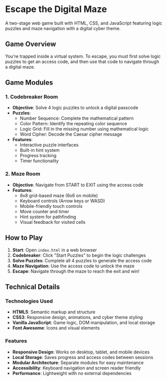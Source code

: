 # Escape the Digital Maze

A two-stage web game built with HTML, CSS, and JavaScript featuring logic puzzles and maze navigation with a digital cyber theme.

## Game Overview

You're trapped inside a virtual system. To escape, you must first solve logic puzzles to get an access code, and then use that code to navigate through a digital maze.

## Game Modules

### 1. Codebreaker Room
- **Objective**: Solve 4 logic puzzles to unlock a digital passcode
- **Puzzles**:
  - Number Sequence: Complete the mathematical pattern
  - Color Pattern: Identify the repeating color sequence
  - Logic Grid: Fill in the missing number using mathematical logic
  - Word Cipher: Decode the Caesar cipher message
- **Features**:
  - Interactive puzzle interfaces
  - Built-in hint system
  - Progress tracking
  - Timer functionality

### 2. Maze Room
- **Objective**: Navigate from START to EXIT using the access code
- **Features**:
  - 8x8 grid-based maze (6x6 on mobile)
  - Keyboard controls (Arrow keys or WASD)
  - Mobile-friendly touch controls
  - Move counter and timer
  - Hint system for pathfinding
  - Visual feedback for visited cells

## How to Play

1. **Start**: Open `index.html` in a web browser
2. **Codebreaker**: Click "Start Puzzles" to begin the logic challenges
3. **Solve Puzzles**: Complete all 4 puzzles to generate the access code
4. **Maze Navigation**: Use the access code to unlock the maze
5. **Escape**: Navigate through the maze to reach the exit and win!

## Technical Details

### Technologies Used
- **HTML5**: Semantic markup and structure
- **CSS3**: Responsive design, animations, and cyber theme styling
- **Vanilla JavaScript**: Game logic, DOM manipulation, and local storage
- **Font Awesome**: Icons and visual elements

### Features
- **Responsive Design**: Works on desktop, tablet, and mobile devices
- **Local Storage**: Saves progress and access codes between sessions
- **Modular Architecture**: Separate modules for easy maintenance
- **Accessibility**: Keyboard navigation and screen reader friendly
- **Performance**: Lightweight with no external dependencies
